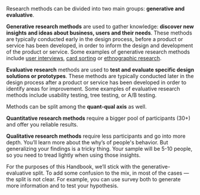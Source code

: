 Research methods can be divided into two main groups: **generative and evaluative**.

**Generative research methods** are used to gather knowledge: **discover new insights and ideas about business, users and their needs**. These methods are typically conducted early in the design process, before a product or service has been developed, in order to inform the design and development of the product or service. Some examples of generative research methods include [user interviews](https://infinum.com/handbook/design/design-process/research/user-interviews), [card sorting](https://infinum.com/handbook/design/design-process/research/card-sorting) or [ethnographic research](https://infinum.com/handbook/design/design-process/research/contextual-interview-and-field-studies).

**Evaluative research** methods are used to **test and evaluate specific design solutions or prototypes**. These methods are typically conducted later in the design process after a product or service has been developed in order to identify areas for improvement. Some examples of evaluative research methods include usability testing, tree testing, or A/B testing.

Methods can be split among the **quant-qual axis** as well. 

**Quantitative research methods** require a bigger pool of participants (30+) and offer you reliable results. 

**Qualitative research methods** require less participants and go into more depth. You’ll learn more about the why’s of people's behavior. But generalizing your findings is a tricky thing. Your sample will be 5-10 people, so you need to tread lightly when using those insights.

For the purposes of this Handbook, we’ll stick with the generative-evaluative split. To add some confusion to the mix, in most of the cases — the split is not clear. For example, you can use survey both to generate more information and to test your hypothesis. 
